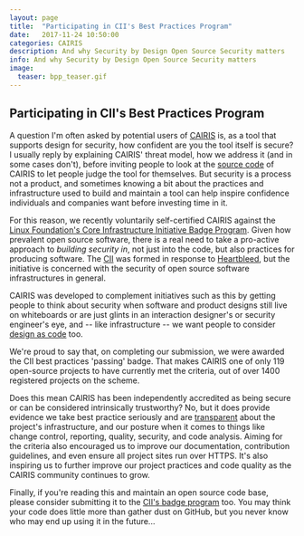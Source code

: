 ```yaml
---
layout: page
title:  "Participating in CII's Best Practices Program"
date:   2017-11-24 10:50:00
categories: CAIRIS
description: And why Security by Design Open Source Security matters
info: And why Security by Design Open Source Security matters
image:
  teaser: bpp_teaser.gif
---
```


## Participating in CII's Best Practices Program ##

A question I'm often asked by potential users of [CAIRIS](http://cairis.org) is, as a tool that supports design for security, how confident are you the tool itself is secure?  I usually reply by explaining CAIRIS' threat model, how we address it (and in some cases don't), before inviting people to look at the [source code](https://github.com/failys/cairis) of CAIRIS to let people judge the tool for themselves.  But security is a process not a product, and sometimes knowing a bit about the practices and infrastructure used to build and maintain a tool can help inspire confidence individuals and companies want before investing time in it.

For this reason, we recently voluntarily self-certified CAIRIS against the [Linux Foundation's Core Infrastructure Initiative Badge Program](https://bestpractices.coreinfrastructure.org). Given how prevalent open source software, there is a real need to take a pro-active approach to *building security in*, not just into the code, but also practices for producing software.  The [CII](https://www.coreinfrastructure.org) was formed in response to [Heartbleed](http://heartbleed.com), but the initiative is concerned with the security of open source software infrastructures in general.

CAIRIS was developed to complement initiatives such as this by getting people to think about security when software and product designs still live on whiteboards or are just glints in an interaction designer's or security engineer's eye, and -- like infrastructure -- we want people to consider [design as code](https://www.researchgate.net/publication/318324565_Design_as_Code_Facilitating_Collaboration_Between_Usability_and_Security_Engineers_Using_CAIRIS) too.

We're proud to say that, on completing our submission, we were awarded the CII best practices 'passing' badge.  That makes CAIRIS one of only 119 open-source projects to have currently met the criteria, out of over 1400 registered projects on the scheme.

Does this mean CAIRIS has been independently accredited as being secure or can be considered intrinsically trustworthy?  No, but it does provide evidence we take best practice seriously and are [transparent](https://bestpractices.coreinfrastructure.org/projects/1411) about the project's infrastructure, and our posture when it comes to things like change control, reporting, quality, security, and code analysis.  Aiming for the criteria also encouraged us to improve our documentation, contribution guidelines, and even ensure all project sites run over HTTPS.  It's also inspiring us to further improve our project practices and code quality as the CAIRIS community continues to grow.

Finally, if you're reading this and maintain an open source code base, please consider submitting it to the [CII's badge program](https://bestpractices.coreinfrastructure.org) too.  You may think your code does little more than gather dust on GitHub, but you never know who may end up using it in the future...
